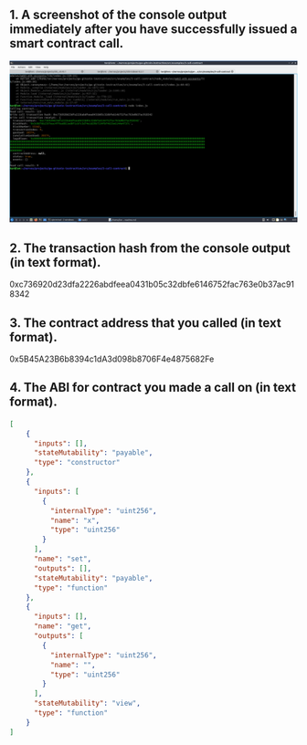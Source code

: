 ## 1. A screenshot of the console output immediately after you have successfully issued a smart contract call.
![](./contract_call.png)
## 2. The transaction hash from the console output (in text format).
0xc736920d23dfa2226abdfeea0431b05c32dbfe6146752fac763e0b37ac918342
## 3. The contract address that you called (in text format).
0x5B45A23B6b8394c1dA3d098b8706F4e4875682Fe
## 4. The ABI for contract you made a call on (in text format).
```json
[
    {
      "inputs": [],
      "stateMutability": "payable",
      "type": "constructor"
    },
    {
      "inputs": [
        {
          "internalType": "uint256",
          "name": "x",
          "type": "uint256"
        }
      ],
      "name": "set",
      "outputs": [],
      "stateMutability": "payable",
      "type": "function"
    },
    {
      "inputs": [],
      "name": "get",
      "outputs": [
        {
          "internalType": "uint256",
          "name": "",
          "type": "uint256"
        }
      ],
      "stateMutability": "view",
      "type": "function"
    }
]
```
